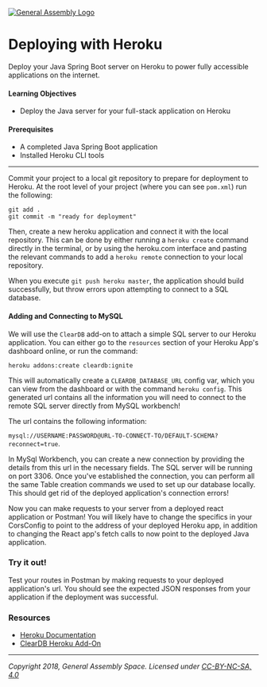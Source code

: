 [![General Assembly Logo](https://camo.githubusercontent.com/1a91b05b8f4d44b5bbfb83abac2b0996d8e26c92/687474703a2f2f692e696d6775722e636f6d2f6b6538555354712e706e67)](https://generalassemb.ly)

# Deploying with Heroku

Deploy your Java Spring Boot server on Heroku to power fully accessible applications on the internet.

#### Learning Objectives

- Deploy the Java server for your full-stack application on Heroku

#### Prerequisites

- A completed Java Spring Boot application
- Installed Heroku CLI tools

---

Commit your project to a local git repository to prepare for deployment to Heroku. At the root level of your project (where you can see `pom.xml`) run the following: 

```git init
git add .
git commit -m "ready for deployment"
```

Then, create a new heroku application and connect it with the local repository. This can be done by either running a `heroku create` command directly in the terminal, or by using the heroku.com interface and pasting the relevant commands to add a `heroku remote` connection to your local repository.

When you execute `git push heroku master`, the application should build successfully, but throw errors upon attempting to connect to a SQL database.

#### Adding and Connecting to MySQL

We will use the `ClearDB` add-on to attach a simple SQL server to our Heroku application. You can either go to the `resources` section of your Heroku App's dashboard online, or run the command:

`heroku addons:create cleardb:ignite`

This will automatically create a `CLEARDB_DATABASE_URL` config var, which you can view from the dashboard or with the command `heroku config`. This generated url contains all the information you will need to connect to the remote SQL server directly from MySQL workbench!

The url contains the following information:

`mysql://USERNAME:PASSWORD@URL-TO-CONNECT-TO/DEFAULT-SCHEMA?reconnect=true`.

In MySql Workbench, you can create a new connection by providing the details from this url in the necessary fields. The SQL server will be running on port 3306. Once you've established the connection, you can perform all the same Table creation commands we used to set up our database locally. This should get rid of the deployed application's connection errors!

Now you can make requests to your server from a deployed react application or Postman! You will likely have to change the specifics in your CorsConfig to point to the address of your deployed Heroku app, in addition to changing the React app's fetch calls to now point to the deployed Java application. 

### Try it out!

Test your routes in Postman by making requests to your deployed application's url. You should see the expected JSON responses from your application if the deployment was successful.

### Resources

- [Heroku Documentation](https://devcenter.heroku.com/articles/deploying-spring-boot-apps-to-heroku)
- [ClearDB Heroku Add-On](https://elements.heroku.com/addons/cleardb)
---

*Copyright 2018, General Assembly Space. Licensed under [CC-BY-NC-SA, 4.0](https://creativecommons.org/licenses/by-nc-sa/4.0/)*